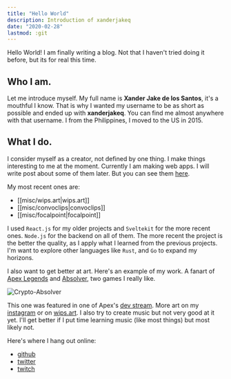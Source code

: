 ```yaml
---
title: "Hello World"
description: Introduction of xanderjakeq
date: "2020-02-28"
lastmod: :git
---
```


Hello World! I am finally writing a blog. Not that I haven't tried doing it before, but its for real this time.

## Who I am.
Let me introduce myself. My full name is **Xander Jake de los Santos**, it's a 
mouthful I know. That is why I wanted my username to be as short as possible and
ended up with **xanderjakeq**. You can find me almost anywhere with that username.
I from the Philippines, I moved to the US in 2015.

## What I do.
I consider myself as a creator, not defined by one thing. I make things 
interesting to me at the moment.
Currently I am making web apps. I will write post about some of them later. But 
you can see them [here](/tags/project).

My most recent ones are:
- [[misc/wips.art|wips.art]]
- [[misc/convoclips|convoclips]]
- [[misc/focalpoint|focalpoint]]

I used `React.js` for my older projects and `Sveltekit` for the more recent ones. 
`Node.js` for the backend on all of them. The more recent the project
is the better the quality, as I apply what I learned from the previous projects. 
I'm want to explore other languages like `Rust`, and `Go` to expand my horizons.

I also want to get better at art. Here's an example of 
my work. A fanart of [Apex Legends](https://www.ea.com/games/apex-legends)
and [Absolver](https://store.steampowered.com/app/473690/Absolver/), two games I really like.

![Crypto-Absolver](attachments/crypto_absolver.png)

This one was featured in one of Apex's [dev stream](https://youtu.be/zX0fzzXWIf4?t=80). More art on my
[instagram](https://www.instagram.com/xanderjakeq.art/) or on [wips.art](https://wips.art/xanderjakeq).
I also try to create music but not very good at it yet. I'll get better if I put
time learning music (like most things) but most likely not.

Here's where I hang out online:
- [github](https://github.com/xanderjakeq)
- [twitter](https://twitter.com/xanderjakeq)
- [twitch](https://www.twitch.tv/xanderjakeq)
